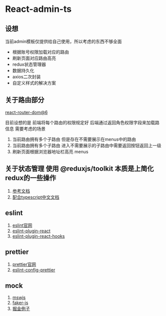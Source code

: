 # React-admin-ts

## 设想

当前admin模板仅提供给自己使用，所以考虑的东西不够全面

- 根据账号权限加载对应的路由
- 刷新页面对应路由高亮
- redux状态管理器
- 数据持久化
- axios二次封装
- 自定义样式的解决方案

## 关于路由部分

[react-router-dom@6](https://juejin.cn/post/7187199524903845946)

目前设想的是 前端将每个路由的权限规定好 后端通过返回角色权限字段来加载路信息
需要考虑的场景

1. 当前路由拥有多个子路由  但是存在不需要展示在menus中的路由
2. 当前路由拥有多个子路由  进入不需要展示的子路由中需要返回按钮返回上一级
3. 刷新页面根据浏览器地址栏高亮 menus

## 关于状态管理 使用 @reduxjs/toolkit 本质是上简化redux的一些操作

1. [参考文档](https://cn.redux.js.org/tutorials/essentials/part-1-overview-concepts)
2. [配合typescript中文文档](https://redux-toolkit-cn.netlify.app/usage/usage-with-typescript)

## eslint

1. [eslint官网](https://zh-hans.eslint.org/)
2. [eslint-plugin-react](https://github.com/jsx-eslint/eslint-plugin-react/#shareable-configs)
3. [eslint-plugin-react-hooks](https://github.com/facebook/react/tree/main/packages/eslint-plugin-react-hooks)

## prettier

1. [prettier官网](https://www.prettier.cn/docs//install.html)
2. [eslint-config-prettier](https://github.com/prettier/eslint-config-prettier)

## mock

1. [mswjs](https://github.com/mswjs/data)
2. [faker-js](https://github.com/faker-js/faker)
3. [掘金例子](https://juejin.cn/post/7018732383067176991#heading-3)
